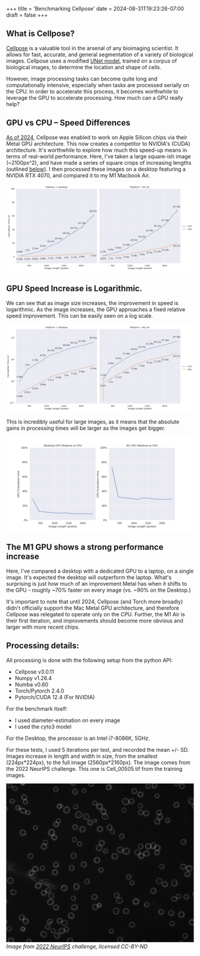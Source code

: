 +++
title = 'Benchmarking Cellpose'
date = 2024-08-31T19:23:26-07:00
draft = false 
+++

## What is Cellpose?
[Cellpose](https://www.cellpose.org/) is a valuable tool in the arsenal of any bioimaging scientist. It allows for fast, accurate, and general segmentation of a variety of biological images. Cellpose uses a modified [UNet model](https://arxiv.org/abs/1505.04597), trained on a corpus of biological images, to determine the location and shape of cells.

However, image processing tasks can become quite long and computationally intensive, especially when tasks are processed serially on the CPU. In order to accelerate this process, it becomes worthwhile to leverage the GPU to accelerate processing. How much can a GPU really help? 

## GPU vs CPU &ndash; Speed Differences
[As of 2024](https://github.com/MouseLand/cellpose/commit/dc3848da80c671772fa5b6593867bbed784f95ac), Cellpose was enabled to work on Apple Silicon chips via their Metal GPU architecture. This now creates a competitor to NVIDIA's (CUDA) architecture. It's worthwhile to explore how much this speed-up means in terms of real-world performance. Here, I've taken a large square-ish image (~2100px^2), and have made a series of square crops of increasing lengths (outlined [below](#processing-details)). I then processed these images on a desktop featuring a NVIDIA RTX 4070, and compared it to my M1 Macbook Air.

![MacDesktop](Time_Difference.png)

## GPU Speed Increase is Logarithmic.
We can see that as image size increases, the improvement in speed is logarithmic. As the image increases, the GPU approaches a fixed relative speed improvement. This can be easily seen on a log scale.

![LogImprovement](Time_Difference_Log.png)

This is incredibly useful for large images, as it means that the absolute gains in processing times will be larger as the images get bigger.

![Improvement](Percentage_Improvement.png)

## The M1 GPU shows a strong performance increase

Here, I've compared a desktop with a dedicated GPU to a laptop, on a single image. It's expected the desktop will outperform the laptop. What's surprising is just how much of an improvement Metal has when it shifts to the GPU - roughly ~70% faster on every image (vs. ~90% on the Desktop.)

It's important to note that until 2024, Cellpose (and Torch more broadly) didn't officially support the Mac Metal GPU architecture, and therefore Cellpose was relegated to operate only on the CPU. Further, the M1 Air is their first iteration, and improvements should become more obvious and larger with more recent chips.

## Processing details:
All processing is done with the following setup from the python API:
- Cellpose v3.0.11
- Numpy v1.26.4
- Numba v0.60
- Torch/Pytorch 2.4.0
- Pytorch/CUDA 12.4 (For NVIDIA)

For the benchmark itself:
- I used diameter-estimation on every image
- I used the cyto3 model

For the Desktop, the processor is an Intel i7-8086K, 5GHz.

For these tests, I used 5 iterations per test, and recorded the mean +/- SD. Images increase in length and width in size, from the smallest (224px\*224px), to the full image (2560px\*2160px). The image comes from the 2022 NeurIPS challenge. This one is Cell\_00505.tif from the training images.

![NeurIPS](cell_00505_neur_ips.png)
*Image from [2022 NeurIPS](https://zenodo.org/records/10719375) challenge, licensed CC-BY-ND*
